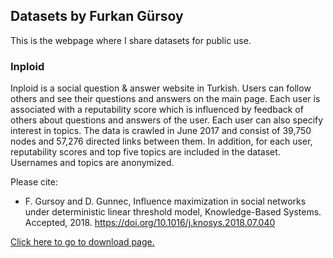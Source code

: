## Datasets by Furkan Gürsoy

This is the webpage where I share datasets for public use.

### Inploid

Inploid is a social question & answer website in Turkish. Users can follow others and see their questions and answers on the main page. Each user is associated with a reputability score which is influenced by feedback of others about questions and answers of the user. Each user can also specify interest in topics. The data is crawled in June 2017 and consist of 39,750 nodes and 57,276 directed links between them. In addition, for each user, reputability scores and top five topics are included in the dataset. Usernames and topics are anonymized.

Please cite:

+ F. Gursoy and D. Gunnec, Influence maximization in social networks under deterministic linear threshold model, Knowledge-Based Systems. Accepted, 2018. https://doi.org/10.1016/j.knosys.2018.07.040

[Click here to go to download page.](https://github.com/furkangursoy/datasets/blob/master/inploid.zip)
